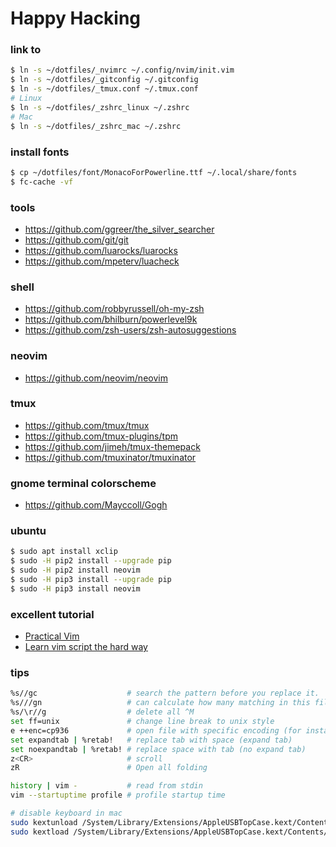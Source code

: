 # Happy Hacking #

### link to ###

```sh
$ ln -s ~/dotfiles/_nvimrc ~/.config/nvim/init.vim
$ ln -s ~/dotfiles/_gitconfig ~/.gitconfig
$ ln -s ~/dotfiles/_tmux.conf ~/.tmux.conf
# Linux
$ ln -s ~/dotfiles/_zshrc_linux ~/.zshrc
# Mac
$ ln -s ~/dotfiles/_zshrc_mac ~/.zshrc
```

### install fonts ###

```sh
$ cp ~/dotfiles/font/MonacoForPowerline.ttf ~/.local/share/fonts
$ fc-cache -vf
```

### tools ###
+ https://github.com/ggreer/the_silver_searcher
+ https://github.com/git/git
+ https://github.com/luarocks/luarocks
+ https://github.com/mpeterv/luacheck

### shell ###
+ https://github.com/robbyrussell/oh-my-zsh
+ https://github.com/bhilburn/powerlevel9k
+ https://github.com/zsh-users/zsh-autosuggestions

### neovim ###
+ https://github.com/neovim/neovim

### tmux ###
+ https://github.com/tmux/tmux
+ https://github.com/tmux-plugins/tpm
+ https://github.com/jimeh/tmux-themepack
+ https://github.com/tmuxinator/tmuxinator

### gnome terminal colorscheme ###
+ https://github.com/Mayccoll/Gogh

### ubuntu ###

```sh
$ sudo apt install xclip
$ sudo -H pip2 install --upgrade pip
$ sudo -H pip2 install neovim
$ sudo -H pip3 install --upgrade pip
$ sudo -H pip3 install neovim
```

### excellent tutorial ###

+ [Practical Vim](https://www.amazon.com/dp/1680501275/ref=olp_product_details?_encoding=UTF8&me=)
+ [Learn vim script the hard way](http://learnvimscriptthehardway.stevelosh.com/)

### tips ###

```sh
%s//gc                    # search the pattern before you replace it.
%s///gn                   # can calculate how many matching in this file
%s/\r//g                  # delete all ^M
set ff=unix               # change line break to unix style
e ++enc=cp936             # open file with specific encoding (for instance, cp936)
set expandtab | %retab!   # replace tab with space (expand tab)
set noexpandtab | %retab! # replace space with tab (no expand tab)
z<CR>                     # scroll
zR                        # Open all folding

history | vim -           # read from stdin
vim --startuptime profile # profile startup time

# disable keyboard in mac
sudo kextunload /System/Library/Extensions/AppleUSBTopCase.kext/Contents/PlugIns/AppleUSBTCKeyboard.kext/
sudo kextload /System/Library/Extensions/AppleUSBTopCase.kext/Contents/PlugIns/AppleUSBTCKeyboard.kext/
```
